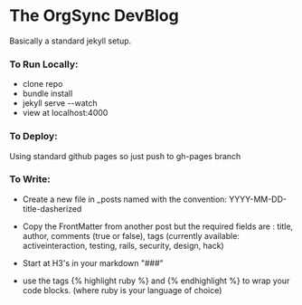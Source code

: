 The OrgSync DevBlog
=======

Basically a standard jekyll setup.

### To Run Locally:

- clone repo
- bundle install
- jekyll serve --watch
- view at localhost:4000

### To Deploy:

Using standard github pages so just push to gh-pages branch

### To Write:

- Create a new file in _posts named with the convention: YYYY-MM-DD-title-dasherized

- Copy the FrontMatter from another post but the required fields are : title, author, comments (true or false), tags (currently available: activeinteraction, testing, rails, security, design, hack)

- Start at H3's in your markdown "###"
- use the tags {% highlight ruby %} and {% endhighlight %} to wrap your code blocks. (where ruby is your language of choice)


